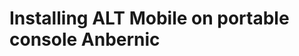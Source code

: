 # Installing ALT Mobile on portable console Anbernic

<!--@include: @en/parts/blocks/constructing.md-->